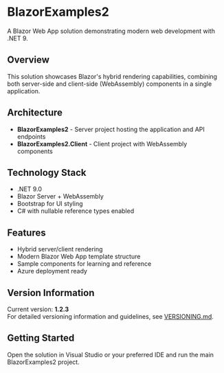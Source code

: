 # BlazorExamples2

A Blazor Web App solution demonstrating modern web development with .NET 9.

## Overview

This solution showcases Blazor's hybrid rendering capabilities, combining both server-side and client-side (WebAssembly) components in a single application.

## Architecture

- **BlazorExamples2** - Server project hosting the application and API endpoints
- **BlazorExamples2.Client** - Client project with WebAssembly components

## Technology Stack

- .NET 9.0
- Blazor Server + WebAssembly
- Bootstrap for UI styling
- C# with nullable reference types enabled

## Features

- Hybrid server/client rendering
- Modern Blazor Web App template structure
- Sample components for learning and reference
- Azure deployment ready

## Version Information

Current version: **1.2.3**  
For detailed versioning information and guidelines, see [VERSIONING.md](VERSIONING.md).

## Getting Started

Open the solution in Visual Studio or your preferred IDE and run the main BlazorExamples2 project.
